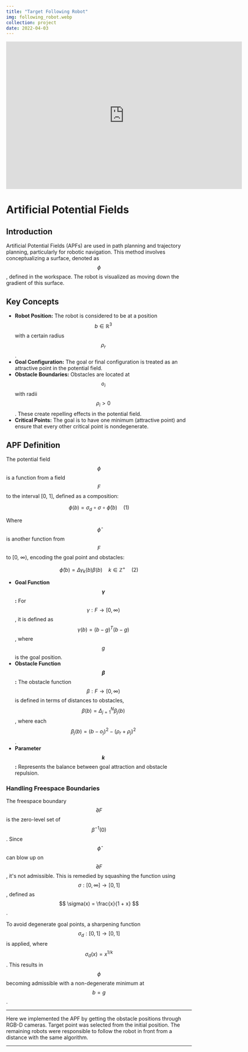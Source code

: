 ```yaml
---
title: "Target Following Robot"
img: following_robot.webp
collection: project
date: 2022-04-03
---
```



<center>
    <iframe width="640" height="400" src="https://www.youtube.com/embed/jn4fmIsK9Mw" frameborder="0" allow="accelerometer; autoplay; clipboard-write; encrypted-media; gyroscope; picture-in-picture" allowfullscreen></iframe>
</center>




# Artificial Potential Fields

## Introduction

Artificial Potential Fields (APFs) are used in path planning and trajectory planning, particularly for robotic navigation. This method involves conceptualizing a surface, denoted as $$\phi$$, defined in the workspace. The robot is visualized as moving down the gradient of this surface.

## Key Concepts

- **Robot Position:** The robot is considered to be at a position $$ b \in \mathbb{R}^3 $$ with a certain radius $$ \rho_r $$.
- **Goal Configuration:** The goal or final configuration is treated as an attractive point in the potential field.
- **Obstacle Boundaries:** Obstacles are located at $$ o_i $$ with radii $$ \rho_i > 0 $$. These create repelling effects in the potential field.
- **Critical Points:** The goal is to have one minimum (attractive point) and ensure that every other critical point is nondegenerate.

## APF Definition

The potential field $$\phi$$ is a function from a field $$ F $$ to the interval [0, 1], defined as a composition:

$$
\phi(b) = \sigma_d \circ \sigma \circ \hat{\phi}(b) \quad \text{(1)}
$$

Where $$\hat{\phi}$$ is another function from $$ F $$ to [0, ∞), encoding the goal point and obstacles:

$$
\hat{\phi}(b) = \Delta \gamma_k(b) \beta(b) \quad k \in \mathbb{Z}^+ \quad \text{(2)}
$$

- **Goal Function $$ \gamma $$:** For $$ \gamma : F \rightarrow [0, \infty) $$, it is defined as $$ \gamma(b) = (b - g)^T (b - g) $$, where $$ g $$ is the goal position.
- **Obstacle Function $$ \beta $$:** The obstacle function $$ \beta : F \rightarrow [0, \infty) $$ is defined in terms of distances to obstacles, $$ \beta(b) = \Delta_{j=1}^N \beta_j(b) $$, where each $$ \beta_j(b) = (b - o_j)^2 - (\rho_r + \rho_j)^2 $$.
- **Parameter $$ k $$:** Represents the balance between goal attraction and obstacle repulsion.

### Handling Freespace Boundaries

The freespace boundary $$ \partial F $$ is the zero-level set of $$ \beta^{-1}(0) $$. Since $$ \hat{\phi} $$ can blow up on $$ \partial F $$, it's not admissible. This is remedied by squashing the function using $$ \sigma : [0, \infty] \rightarrow [0, 1] $$, defined as $$ \sigma(x) = \frac{x}{1 + x} $$.

To avoid degenerate goal points, a sharpening function $$ \sigma_d : [0, 1] \rightarrow [0, 1] $$ is applied, where $$ \sigma_d(x) = x^{1/k} $$. This results in $$ \phi $$ becoming admissible with a non-degenerate minimum at $$ b = g $$.

---
Here we implemented the APF by getting the obstacle positions through RGB-D cameras. Target point was selected from the initial position. The remaining robots were responsible to follow the robot in front from a distance with the same algorithm.





---

